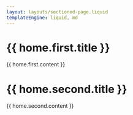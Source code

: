 ```yaml
---
layout: layouts/sectioned-page.liquid
templateEngine: liquid, md
---
```


# {{ home.first.title }}

{{ home.first.content }}

# {{ home.second.title }}

{{ home.second.content }}

